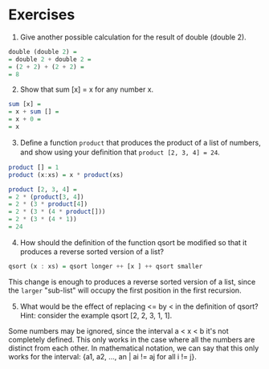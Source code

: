 # Exercises

1. Give another possible calculation for the result of double (double 2).

```haskell
double (double 2) =
= double 2 + double 2 =
= (2 + 2) + (2 + 2) =
= 8
```

2. Show that sum [x] = x for any number x.

```haskell
sum [x] = 
= x + sum [] =
= x + 0 =
= x
```

3. Deﬁne a function `product` that produces the product of a list of numbers, and show using your deﬁnition that `product [2, 3, 4] = 24`.
```haskell
product [] = 1
product (x:xs) = x * product(xs)

product [2, 3, 4] =
= 2 * (product[3, 4])
= 2 * (3 * product[4])
= 2 * (3 * (4 * product[]))
= 2 * (3 * (4 * 1))
= 24
```

4. How should the deﬁnition of the function qsort be modiﬁed so that it produces a reverse sorted version of a list?
```haskell
qsort (x : xs) = qsort longer ++ [x ] ++ qsort smaller
```
This change is enough to produces a reverse sorted version of a list, since the `larger` "sub-list" will occupy the first position in the first recursion.

5. What would be the eﬀect of replacing <= by < in the deﬁnition of qsort?
Hint: consider the example qsort [2, 2, 3, 1, 1].

Some numbers may be ignored, since the interval a < x < b it's not completely defined. This only works in the case where all the numbers are distinct from each other. In mathematical notation, we can say that this only works for the interval: {a1, a2, ..., an | ai != aj for all i != j}.
